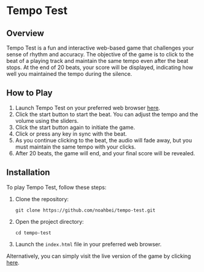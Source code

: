 # Tempo Test

## Overview
Tempo Test is a fun and interactive web-based game that challenges your sense of rhythm and accuracy. 
The objective of the game is to click to the beat of a playing track and maintain the same tempo even after the beat stops. 
At the end of 20 beats, your score will be displayed, indicating how well you maintained the tempo during the silence.

## How to Play
1. Launch Tempo Test on your preferred web browser [here](https://noahbei.github.io/tempo-test/).
2. Click the start button to start the beat. You can adjust the tempo and the volume using the sliders.
3. Click the start button again to initiate the game.
4. Click or press any key in sync with the beat.
5. As you continue clicking to the beat, the audio will fade away, but you must maintain the same tempo with your clicks.
6. After 20 beats, the game will end, and your final score will be revealed.

## Installation
To play Tempo Test, follow these steps:

1. Clone the repository:
   ```
   git clone https://github.com/noahbei/tempo-test.git
   ```

2. Open the project directory:
   ```
   cd tempo-test
   ```

3. Launch the `index.html` file in your preferred web browser.

Alternatively, you can simply visit the live version of the game by clicking [here](https://noahbei.github.io/tempo-test/).
